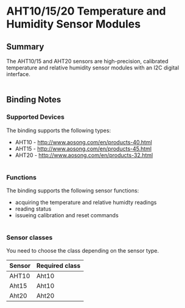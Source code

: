﻿# AHT10/15/20 Temperature and Humidity Sensor Modules

## Summary
The AHT10/15 and AHT20 sensors are high-precision, calibrated temperature and relative humidity sensor modules with an I2C digital interface.
<br/><br/>


## Binding Notes
### Supported Devices
The binding supports the following types:
* AHT10 - http://www.aosong.com/en/products-40.html
* AHT15 - http://www.aosong.com/en/products-45.html
* AHT20 - http://www.aosong.com/en/products-32.html
<br/><br/>

### Functions
The binding supports the following sensor functions:
* acquiring the temperature and relative humidty readings
* reading status
* issueing calibration and reset commands
<br/><br/>

### Sensor classes
You need to choose the class depending on the sensor type.

|Sensor|Required class|
|-----|---------------|
|AHT10|Aht10          |
|Aht15|Aht10          |
|Aht20|Aht20          |










